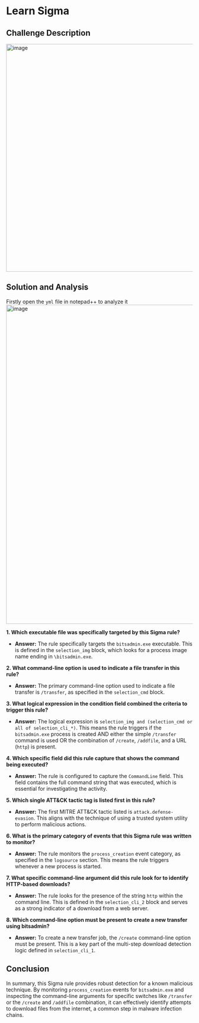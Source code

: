 # Learn Sigma 

## Challenge Description 

<img width="1142" height="613" alt="image" src="https://github.com/user-attachments/assets/25f8f589-2ddc-4151-ac03-7d8c9b582fd0" />

## Solution and Analysis 

Firstly open the `yml` file in notepad++ to analyze it 
<img width="1257" height="859" alt="image" src="https://github.com/user-attachments/assets/c216f22c-c53e-4f5c-a75c-656f19da4b87" />


**1. Which executable file was specifically targeted by this Sigma rule?**
*   **Answer:** The rule specifically targets the `bitsadmin.exe` executable. This is defined in the `selection_img` block, which looks for a process image name ending in `\bitsadmin.exe`.

**2. What command-line option is used to indicate a file transfer in this rule?**
*   **Answer:** The primary command-line option used to indicate a file transfer is ` /transfer `, as specified in the `selection_cmd` block.

**3. What logical expression in the condition field combined the criteria to trigger this rule?**
*   **Answer:** The logical expression is `selection_img and (selection_cmd or all of selection_cli_*)`. This means the rule triggers if the `bitsadmin.exe` process is created AND either the simple ` /transfer ` command is used OR the combination of ` /create `, ` /addfile `, and a URL (`http`) is present.

**4. Which specific field did this rule capture that shows the command being executed?**
*   **Answer:** The rule is configured to capture the `CommandLine` field. This field contains the full command string that was executed, which is essential for investigating the activity.

**5. Which single ATT&CK tactic tag is listed first in this rule?**
*   **Answer:** The first MITRE ATT&CK tactic listed is `attack.defense-evasion`. This aligns with the technique of using a trusted system utility to perform malicious actions.

**6. What is the primary category of events that this Sigma rule was written to monitor?**
*   **Answer:** The rule monitors the `process_creation` event category, as specified in the `logsource` section. This means the rule triggers whenever a new process is started.

**7. What specific command-line argument did this rule look for to identify HTTP-based downloads?**
*   **Answer:** The rule looks for the presence of the string `http` within the command line. This is defined in the `selection_cli_2` block and serves as a strong indicator of a download from a web server.

**8. Which command-line option must be present to create a new transfer using bitsadmin?**
*   **Answer:** To create a new transfer job, the ` /create ` command-line option must be present. This is a key part of the multi-step download detection logic defined in `selection_cli_1`.

## Conclusion

In summary, this Sigma rule provides robust detection for a known malicious technique. By monitoring `process_creation` events for `bitsadmin.exe` and inspecting the command-line arguments for specific switches like `/transfer` or the `/create` and `/addfile` combination, it can effectively identify attempts to download files from the internet, a common step in malware infection chains.
